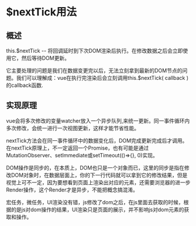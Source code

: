 # $nextTick用法
## 概述
this.$nextTick -- 将回调延时到下次DOM渲染后执行。在修改数据之后会立即使用它，然后等待DOM更新。

它主要处理的问题是我们在数据变更完以后，无法立刻拿到最新的DOM节点的问题。我们可以理解成：vue在执行完渲染后会立刻调用this.$nextTick( callback )的callback函数.

## 实现原理

vue会将多次修改的变量watcher放入一个异步队列,来统一更新。同一事件循环内多次修改，会统一进行一次视图更新，这样才能节省性能。

nextTick方法会在同一事件循环中的数据变化后，DOM完成更新完成后才调用。在nextTick原理上，不一定返回一个Promise，也有可能是通过MutationObserver、setImmediate或setTimeout(()=>{}, 0)实现。

DOM操作是同步的，在本质上，DOM也只是一个对象而已，这里的同步是指在修改DOM对象时，在数据层面上，你的下一行代码就可以拿到它的修改结果，但是视觉上可不一定，因为要想看到页面上渲染出对应的元素，还需要浏览器的进一步Render操作，这个Render才是异步，不能把概念搞混淆。

宏任务，微任务，UI渲染没有错，js修改了dom之后，在js里面去获取的时候，根据的是js对dom操作的结果，UI渲染只是页面的展示，并不影响js对dom元素的获取和操作。